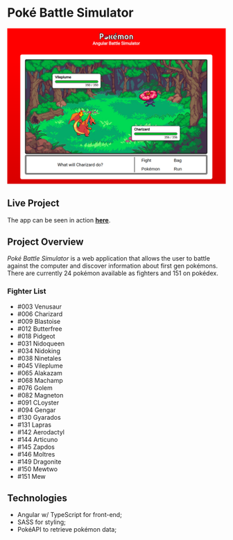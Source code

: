 # Poké Battle Simulator

![PokéBattle](/src/assets/previews/battle-preview.png)

## Live Project

The app can be seen in action **[here](https://mrmauricio.github.io/pokemon-battle/)**.

## Project Overview

_Poké Battle Simulator_ is a web application that allows the user to battle against the computer and discover information about first gen pokémons. There are currently 24 pokémon available as fighters and 151 on pokédex.

### Fighter List

-   #003 Venusaur
-   #006 Charizard
-   #009 Blastoise
-   #012 Butterfree
-   #018 Pidgeot
-   #031 Nidoqueen
-   #034 Nidoking
-   #038 Ninetales
-   #045 Vileplume
-   #065 Alakazam
-   #068 Machamp
-   #076 Golem
-   #082 Magneton
-   #091 CLoyster
-   #094 Gengar
-   #130 Gyarados
-   #131 Lapras
-   #142 Aerodactyl
-   #144 Articuno
-   #145 Zapdos
-   #146 Moltres
-   #149 Dragonite
-   #150 Mewtwo
-   #151 Mew

## Technologies

-   Angular w/ TypeScript for front-end;
-   SASS for styling;
-   PokéAPI to retrieve pokémon data;
